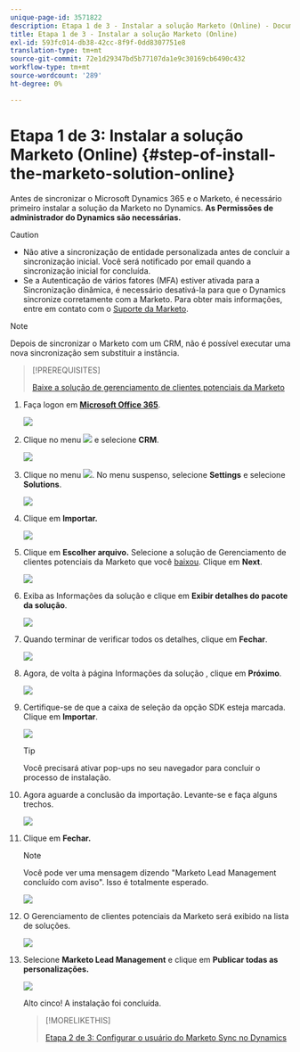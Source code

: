 ```yaml
---
unique-page-id: 3571822
description: Etapa 1 de 3 - Instalar a solução Marketo (Online) - Documentos Marketo - Documentação do produto
title: Etapa 1 de 3 - Instalar a solução Marketo (Online)
exl-id: 593fc014-db38-42cc-8f9f-0dd8307751e8
translation-type: tm+mt
source-git-commit: 72e1d29347bd5b77107da1e9c30169cb6490c432
workflow-type: tm+mt
source-wordcount: '289'
ht-degree: 0%

---
```


# Etapa 1 de 3: Instalar a solução Marketo (Online) {#step-of-install-the-marketo-solution-online}

Antes de sincronizar o Microsoft Dynamics 365 e o Marketo, é necessário primeiro instalar a solução da Marketo no Dynamics. **As Permissões de administrador do Dynamics são necessárias.**

>[!CAUTION]
>
>* Não ative a sincronização de entidade personalizada antes de concluir a sincronização inicial. Você será notificado por email quando a sincronização inicial for concluída.
>* Se a Autenticação de vários fatores (MFA) estiver ativada para a Sincronização dinâmica, é necessário desativá-la para que o Dynamics sincronize corretamente com a Marketo. Para obter mais informações, entre em contato com o [Suporte da Marketo](https://nation.marketo.com/t5/Support/ct-p/Support).


>[!NOTE]
>
>Depois de sincronizar o Marketo com um CRM, não é possível executar uma nova sincronização sem substituir a instância.

>[!PREREQUISITES]
>
>[Baixe a solução de gerenciamento de clientes potenciais da Marketo](/help/marketo/product-docs/crm-sync/microsoft-dynamics-sync/sync-setup/download-the-marketo-lead-management-solution.md)

1. Faça logon em **[Microsoft Office 365](https://login.microsoftonline.com/)**.

   ![](assets/image2015-3-16-15-3a58-3a55.png)

1. Clique no menu ![](assets/image2015-3-16-16-3a1-3a13.png) e selecione **CRM**.

   ![](assets/image2015-3-16-16-3a0-3a10.png)

1. Clique no menu ![](assets/image2015-5-13-10-3a5-3a8.png). No menu suspenso, selecione **Settings** e selecione **Solutions**.

   ![](assets/image2015-5-13-10-3a4-3a1.png)

1. Clique em **Importar.**

   ![](assets/image2015-3-19-8-3a34-3a8.png)

1. Clique em **Escolher arquivo.** Selecione a solução de Gerenciamento de clientes potenciais da Marketo que você  [baixou](/help/marketo/product-docs/crm-sync/microsoft-dynamics-sync/sync-setup/download-the-marketo-lead-management-solution.md). Clique em **Next**.

   ![](assets/image2015-10-9-14-3a44-3a14.png)

1. Exiba as Informações da solução e clique em **Exibir detalhes do pacote da solução**.

   ![](assets/image2015-10-9-15-3a4-3a16.png)

1. Quando terminar de verificar todos os detalhes, clique em **Fechar**.

   ![](assets/image2015-10-9-14-3a57-3a3.png)

1. Agora, de volta à página Informações da solução , clique em **Próximo**.

   ![](assets/image2015-10-9-14-3a59-3a24.png)

1. Certifique-se de que a caixa de seleção da opção SDK esteja marcada. Clique em **Importar**.

   ![](assets/image2015-10-9-15-3a7-3a12.png)

   >[!TIP]
   >
   >Você precisará ativar pop-ups no seu navegador para concluir o processo de instalação.

1. Agora aguarde a conclusão da importação. Levante-se e faça alguns trechos.

   ![](assets/image2015-3-11-11-3a34-3a9.png)

1. Clique em **Fechar.**

   >[!NOTE]
   >
   >Você pode ver uma mensagem dizendo &quot;Marketo Lead Management concluído com aviso&quot;. Isso é totalmente esperado.

   ![](assets/image2015-3-13-9-3a54-3a39.png)

1. O Gerenciamento de clientes potenciais da Marketo será exibido na lista de soluções.

   ![](assets/image2015-3-19-8-3a40-3a38.png)

1. Selecione **Marketo Lead Management** e clique em **Publicar todas as personalizações.**

   ![](assets/image2015-3-19-8-3a41-3a21.png)

   Alto cinco! A instalação foi concluída.

   >[!MORELIKETHIS]
   >
   >[Etapa 2 de 3: Configurar o usuário do Marketo Sync no Dynamics](/help/marketo/product-docs/crm-sync/microsoft-dynamics-sync/sync-setup/microsoft-dynamics-365/step-2-of-3-set-up.md)
